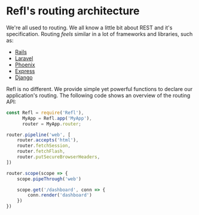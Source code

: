 # Refl's routing architecture

We're all used to routing. We all know a little bit about REST and it's
specification. Routing *feels* similar in a lot of frameworks and libraries, 
such as:

* [Rails](http://rubyonrails.org/)
* [Laravel](http://laravel.com)
* [Phoenix](http://phoenixframework.org)
* [Express](http://expressjs.com)
* [Django](http://djangoproject.com)

Refl is no different. We provide simple yet powerful functions to declare our
application's routing. The following code shows an overview of the routing API:

```javascript
const Refl = require('Refl'),
      MyApp = Refl.app('MyApp'),
      router = MyApp.router;

router.pipeline('web', [
    router.accepts('html'),
    router.fetchSession,
    router.fetchFlash,
    router.putSecureBrowserHeaders,
])

router.scope(scope => {
    scope.pipeThrough('web')

    scope.get('/dashboard', conn => {
        conn.render('dashboard')
    })
})
```
